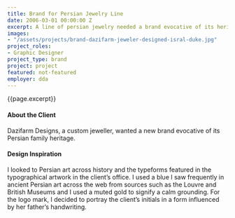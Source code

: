 ```yaml
---
title: Brand for Persian Jewelry Line
date: 2006-03-01 00:00:00 Z
excerpt: A line of persian jewelry needed a brand evocative of its heritage.
images:
- "/assets/projects/brand-dazifarm-jeweler-designed-isral-duke.jpg"
project_roles:
- Graphic Designer
project_type: brand
project: project
featured: not-featured
employer: dda
---
```

<p class="lead">{{page.excerpt}}</p>

#### About the Client

Dazifarm Designs, a custom jeweller, wanted a new brand evocative of its Persian family heritage.

#### Design Inspiration

I looked to Persian art across history and the typeforms featured in the typographical artwork in the client’s office. I used a blue I saw frequently in ancient Persian art across the web from sources such as the Louvre and British Museums and I used a muted gold to signify a calm grounding. For the logo mark, I decided to portray the client’s initials in a form influenced by her father’s handwriting.